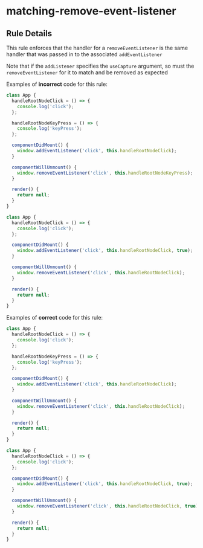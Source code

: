 # matching-remove-event-listener

## Rule Details

This rule enforces that the handler for a `removeEventListener` is the same handler that was passed in to the associated `addEventListener`

Note that if the `addListener` specifies the `useCapture` argument, so must the `removeEventListener` for it to match and be removed as expected

Examples of **incorrect** code for this rule:

```js
class App {
  handleRootNodeClick = () => {
    console.log('click');
  };

  handleRootNodeKeyPress = () => {
    console.log('keyPress');
  };

  componentDidMount() {
    window.addEventListener('click', this.handleRootNodeClick);
  }

  componentWillUnmount() {
    window.removeEventListener('click', this.handleRootNodeKeyPress);
  }

  render() {
    return null;
  }
}
```

```js
class App {
  handleRootNodeClick = () => {
    console.log('click');
  };

  componentDidMount() {
    window.addEventListener('click', this.handleRootNodeClick, true);
  }

  componentWillUnmount() {
    window.removeEventListener('click', this.handleRootNodeClick);
  }

  render() {
    return null;
  }
}
```

Examples of **correct** code for this rule:

```js
class App {
  handleRootNodeClick = () => {
    console.log('click');
  };

  handleRootNodeKeyPress = () => {
    console.log('keyPress');
  };

  componentDidMount() {
    window.addEventListener('click', this.handleRootNodeClick);
  }

  componentWillUnmount() {
    window.removeEventListener('click', this.handleRootNodeClick);
  }

  render() {
    return null;
  }
}
```

```js
class App {
  handleRootNodeClick = () => {
    console.log('click');
  };

  componentDidMount() {
    window.addEventListener('click', this.handleRootNodeClick, true);
  }

  componentWillUnmount() {
    window.removeEventListener('click', this.handleRootNodeClick, true);
  }

  render() {
    return null;
  }
}
```
